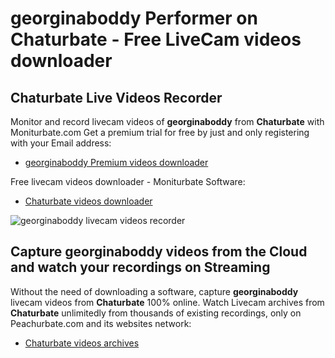 # georginaboddy Performer on Chaturbate - Free LiveCam videos downloader

## Chaturbate Live Videos Recorder

Monitor and record livecam videos of **georginaboddy** from **Chaturbate** with Moniturbate.com
Get a premium trial for free by just and only registering with your Email address:
* [georginaboddy Premium videos downloader](https://moniturbate.com/request-demo-licence-key.html)

Free livecam videos downloader - Moniturbate Software:
* [Chaturbate videos downloader](https://moniturbate.com/moniturbate-download-software.html)

![georginaboddy livecam videos recorder](https://peachurnet.com/templates/moniturbate-software.png)


## Capture georginaboddy videos from the Cloud and watch your recordings on Streaming

Without the need of downloading a software, capture **georginaboddy** livecam videos from **Chaturbate** 100% online.
Watch Livecam archives from **Chaturbate** unlimitedly from thousands of existing recordings, only on Peachurbate.com and its websites network:
* [Chaturbate videos archives](https://peachurnet.com/)